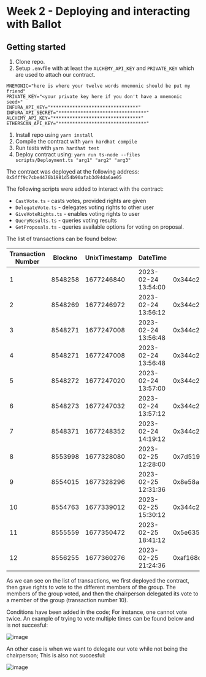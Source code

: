 Week 2 - Deploying and interacting with Ballot
===========================

Getting started
-------------------

1. Clone repo.
2. Setup `.env`file with at least the `ALCHEMY_API_KEY` and `PRIVATE_KEY` which are used to attach our contract. 
````
MNEMONIC="here is where your twelve words mnemonic should be put my friend"
PRIVATE_KEY="<your private key here if you don't have a mnemonic seed>"
INFURA_API_KEY="********************************"
INFURA_API_SECRET="********************************"
ALCHEMY_API_KEY="********************************"
ETHERSCAN_API_KEY="********************************"
````

1. Install repo using `yarn install`
2. Compile the contract with `yarn hardhat compile`
3. Run tests with `yarn hardhat test`
4. Deploy contract using: `yarn run ts-node --files scripts/Deployment.ts "arg1" "arg2" "arg3"`

The contract was deployed at the following address: `0x5fff9c7cbe4476b1981d54b90afab3d94da6ae05`

The following scripts were added to interact with the contract:
- `CastVote.ts` - casts votes, provided rights are given
- `DelegateVote.ts` - delegates voting rights to other user
- `GiveVoteRights.ts` - enables voting rights to user
- `QueryResults.ts` - queries voting results
- `GetProposals.ts` - queries available options for voting on proposal.

The list of transactions can be found below:

| Transaction Number | Blockno | UnixTimestamp | DateTime            | From                                       | To ContractAddress                         | TxnFee(ETH)       | Method             |
|--------------------|---------|---------------|---------------------|--------------------------------------------|--------------------------------------------|-------------------|--------------------|
| 1                  | 8548258 | 1677246840    | 2023-02-24 13:54:00 | 0x344c263ae7575b58bcd313fd6a517c8ca8872b3b | 0x5fff9c7cbe4476b1981d54b90afab3d94da6ae05 | 0.029798703223706 | 0x60806040         |
| 2                  | 8548269 | 1677246972    | 2023-02-24 13:56:12 | 0x344c263ae7575b58bcd313fd6a517c8ca8872b3b | 0x5fff9c7cbe4476b1981d54b90afab3d94da6ae05 | 0.001234433654171 | Give Right To Vote |
| 3                  | 8548271 | 1677247008    | 2023-02-24 13:56:48 | 0x344c263ae7575b58bcd313fd6a517c8ca8872b3b | 0x5fff9c7cbe4476b1981d54b90afab3d94da6ae05 | 0.001158544805724 | Give Right To Vote |
| 4                  | 8548271 | 1677247008    | 2023-02-24 13:56:48 | 0x344c263ae7575b58bcd313fd6a517c8ca8872b3b | 0x5fff9c7cbe4476b1981d54b90afab3d94da6ae05 | 0.001158544805724 | Give Right To Vote |
| 5                  | 8548272 | 1677247020    | 2023-02-24 13:57:00 | 0x344c263ae7575b58bcd313fd6a517c8ca8872b3b | 0x5fff9c7cbe4476b1981d54b90afab3d94da6ae05 | 0.001241973801601 | Give Right To Vote |
| 6                  | 8548273 | 1677247032    | 2023-02-24 13:57:12 | 0x344c263ae7575b58bcd313fd6a517c8ca8872b3b | 0x5fff9c7cbe4476b1981d54b90afab3d94da6ae05 | 0.001196217877643 | Give Right To Vote |
| 7                  | 8548371 | 1677248352    | 2023-02-24 14:19:12 | 0x344c263ae7575b58bcd313fd6a517c8ca8872b3b | 0x5fff9c7cbe4476b1981d54b90afab3d94da6ae05 | 0.000918333676423 | Give Right To Vote |
| 8                  | 8553998 | 1677328080    | 2023-02-25 12:28:00 | 0x7d519b2d27512dbb130ec4c9b997ef07a6ad9266 | 0x5fff9c7cbe4476b1981d54b90afab3d94da6ae05 | 0.003510103469394 | Vote               |
| 9                  | 8554015 | 1677328296    | 2023-02-25 12:31:36 | 0x8e58a9ad55e4e9e5c387537097a6ff41504e4398 | 0x5fff9c7cbe4476b1981d54b90afab3d94da6ae05 | 0.0025632106952   | Vote               |
| 10                 | 8554763 | 1677339012    | 2023-02-25 15:30:12 | 0x344c263ae7575b58bcd313fd6a517c8ca8872b3b | 0x5fff9c7cbe4476b1981d54b90afab3d94da6ae05 | 0.001481007224113 | Delegate           |
| 11                 | 8555559 | 1677350472    | 2023-02-25 18:41:12 | 0x5e635441cab460c3b126f7233419f143f87e404d | 0x5fff9c7cbe4476b1981d54b90afab3d94da6ae05 | 0.000329521332831 | Vote               |
| 12                 | 8556255 | 1677360276    | 2023-02-25 21:24:36 | 0xaf168c4c755771e46d24c7785909ba70c1e85218 | 0x5fff9c7cbe4476b1981d54b90afab3d94da6ae05 | 0.00026668567848  | Vote               |

As we can see on the list of transactions, we first deployed the contract, then gave rights to vote to the different members of the group. The members of the group voted, and then the chairperson delegated its vote to a member of the group (transaction number 10).

Conditions have been added in the code; For instance, one cannot vote twice. An example of trying to vote multiple times can be found below and is not succesful:

![image](https://user-images.githubusercontent.com/92883939/221441821-98008a05-ed22-479f-9f60-9977c3b0e23a.png)

An other case is when we want to delegate our vote while not being the chairperson; This is also not succesful:

![image](https://user-images.githubusercontent.com/92883939/221441872-6fbe4297-5880-4610-866b-cf8a00b7f6c5.png)
